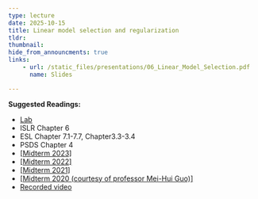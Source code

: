 ```yaml
---
type: lecture
date: 2025-10-15
title: Linear model selection and regularization
tldr: 
thumbnail: 
hide_from_announcments: true
links: 
    - url: /static_files/presentations/06_Linear_Model_Selection.pdf
      name: Slides

---
```

**Suggested Readings:**
- [Lab](https://github.com/phonchi/nsysu-math524/blob/main/static_files/presentations/Ch06-varselect-lab-zh.ipynb)
- ISLR Chapter 6
- ESL Chapter 7.1-7.7, Chapter3.3-3.4
- PSDS Chapter 4
- [[Midterm 2023]](/nsysu-math524/static_files/presentations/Mid_term_2023.zip)
- [[Midterm 2022]](/nsysu-math524/static_files/presentations/Mid_term_2022.zip)
- [[Midterm 2021]](/nsysu-math524/static_files/presentations/Mid_term_2021.zip)
- [[Midterm 2020 (courtesy of professor Mei-Hui Guo)]](/nsysu-math524/static_files/presentations/Mid_term_2020.zip)
- [Recorded video](https://www.youtube.com/playlist?list=PLHNZtBNWQ-86msOZdtaMyKHwk2mWpOWmu)



